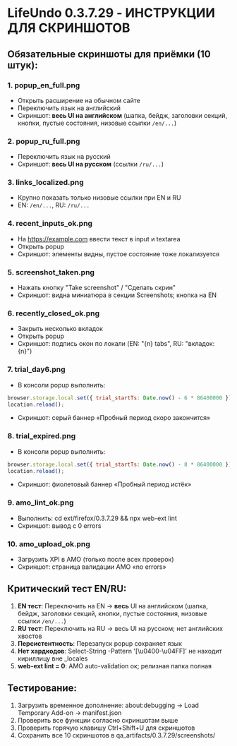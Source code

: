 # LifeUndo 0.3.7.29 - ИНСТРУКЦИИ ДЛЯ СКРИНШОТОВ

## Обязательные скриншоты для приёмки (10 штук):

### 1. popup_en_full.png
- Открыть расширение на обычном сайте
- Переключить язык на английский
- Скриншот: **весь UI на английском** (шапка, бейдж, заголовки секций, кнопки, пустые состояния, низовые ссылки `/en/...`)

### 2. popup_ru_full.png  
- Переключить язык на русский
- Скриншот: **весь UI на русском** (ссылки `/ru/...`)

### 3. links_localized.png
- Крупно показать только низовые ссылки при EN и RU
- EN: `/en/...`, RU: `/ru/...`

### 4. recent_inputs_ok.png
- На https://example.com ввести текст в input и textarea
- Открыть popup
- Скриншот: элементы видны, пустое состояние тоже локализуется

### 5. screenshot_taken.png
- Нажать кнопку "Take screenshot" / "Сделать скрин"
- Скриншот: видна миниатюра в секции Screenshots; кнопка на EN

### 6. recently_closed_ok.png
- Закрыть несколько вкладок
- Открыть popup
- Скриншот: подпись окон по локали (EN: "{n} tabs", RU: "вкладок: {n}")

### 7. trial_day6.png
- В консоли popup выполнить:
```javascript
browser.storage.local.set({ trial_startTs: Date.now() - 6 * 86400000 });
location.reload();
```
- Скриншот: серый баннер «Пробный период скоро закончится»

### 8. trial_expired.png
- В консоли popup выполнить:
```javascript
browser.storage.local.set({ trial_startTs: Date.now() - 8 * 86400000 });
location.reload();
```
- Скриншот: фиолетовый баннер «Пробный период истёк»

### 9. amo_lint_ok.png
- Выполнить: cd ext/firefox/0.3.7.29 && npx web-ext lint
- Скриншот: вывод с 0 errors

### 10. amo_upload_ok.png
- Загрузить XPI в AMO (только после всех проверок)
- Скриншот: страница валидации AMO «no errors»

## Критический тест EN/RU:

1. **EN тест**: Переключить на EN → **весь** UI на английском (шапка, бейдж, заголовки секций, кнопки, пустые состояния, низовые ссылки `/en/...`)
2. **RU тест**: Переключить на RU → весь UI на русском; нет английских хвостов
3. **Персистентность**: Перезапуск popup сохраняет язык
4. **Нет хардкодов**: Select-String -Pattern '[\u0400-\u04FF]' не находит кириллицу вне _locales
5. **web-ext lint = 0**: AMO auto-validation ок; релизная папка полная

## Тестирование:

1. Загрузить временное дополнение: about:debugging → Load Temporary Add-on → manifest.json
2. Проверить все функции согласно скриншотам выше
3. Проверить горячую клавишу Ctrl+Shift+U для скриншотов
4. Сохранить все 10 скриншотов в qa_artifacts/0.3.7.29/screenshots/
